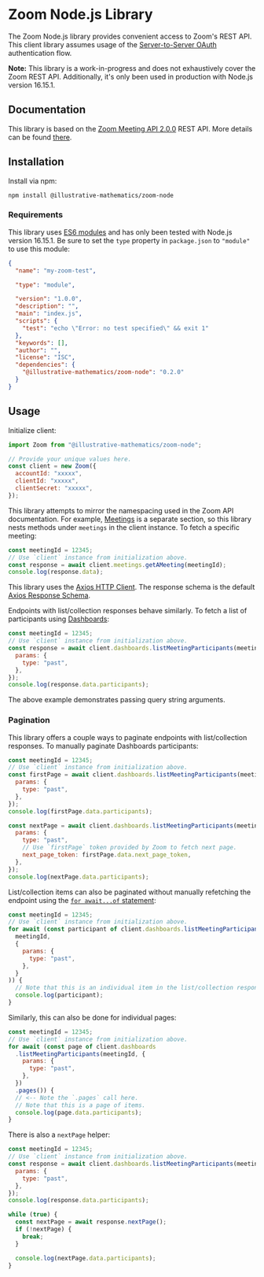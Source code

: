 # Zoom Node.js Library

The Zoom Node.js library provides convenient access to Zoom's REST API.
This client library assumes usage of the [Server-to-Server OAuth](https://marketplace.zoom.us/docs/guides/build/server-to-server-oauth-app/)
authentication flow.

**Note:** This library is a work-in-progress and does not exhaustively
cover the Zoom REST API. Additionally, it's only been used in
production with Node.js version 16.15.1.

## Documentation

This library is based on the [Zoom Meeting API 2.0.0](https://marketplace.zoom.us/docs/api-reference/zoom-api/methods/#overview)
REST API. More details can be found [there](https://marketplace.zoom.us/docs/api-reference/zoom-api/methods/#overview).

## Installation

Install via npm:

```shell
npm install @illustrative-mathematics/zoom-node
```

### Requirements

This library uses [ES6 modules](https://developer.mozilla.org/en-US/docs/Web/JavaScript/Guide/Modules)
and has only been tested with Node.js version 16.15.1. Be sure to set the
`type` property in `package.json` to `"module"` to use this module:

```json
{
  "name": "my-zoom-test",

  "type": "module",

  "version": "1.0.0",
  "description": "",
  "main": "index.js",
  "scripts": {
    "test": "echo \"Error: no test specified\" && exit 1"
  },
  "keywords": [],
  "author": "",
  "license": "ISC",
  "dependencies": {
    "@illustrative-mathematics/zoom-node": "0.2.0"
  }
}
```

## Usage

Initialize client:

```js
import Zoom from "@illustrative-mathematics/zoom-node";

// Provide your unique values here.
const client = new Zoom({
  accountId: "xxxxx",
  clientId: "xxxxx",
  clientSecret: "xxxxx",
});
```

This library attempts to mirror the namespacing used in the Zoom API
documentation. For example, [Meetings](https://marketplace.zoom.us/docs/api-reference/zoom-api/methods/#tag/Meetings)
is a separate section, so this library nests methods under `meetings` in
the client instance. To fetch a specific meeting:

```js
const meetingId = 12345;
// Use `client` instance from initialization above.
const response = await client.meetings.getAMeeting(meetingId);
console.log(response.data);
```

This library uses the [Axios HTTP Client](https://axios-http.com/). The
response schema is the default [Axios Response Schema](https://axios-http.com/docs/res_schema).

Endpoints with list/collection responses behave similarly. To fetch a list
of participants using [Dashboards](https://marketplace.zoom.us/docs/api-reference/zoom-api/methods/#tag/Dashboards):

```js
const meetingId = 12345;
// Use `client` instance from initialization above.
const response = await client.dashboards.listMeetingParticipants(meetingId, {
  params: {
    type: "past",
  },
});
console.log(response.data.participants);
```

The above example demonstrates passing query string arguments.

### Pagination

This library offers a couple ways to paginate endpoints with
list/collection responses. To manually paginate Dashboards
participants:

```js
const meetingId = 12345;
// Use `client` instance from initialization above.
const firstPage = await client.dashboards.listMeetingParticipants(meetingId, {
  params: {
    type: "past",
  },
});
console.log(firstPage.data.participants);

const nextPage = await client.dashboards.listMeetingParticipants(meetingId, {
  params: {
    type: "past",
    // Use `firstPage` token provided by Zoom to fetch next page.
    next_page_token: firstPage.data.next_page_token,
  },
});
console.log(nextPage.data.participants);
```

List/collection items can also be paginated without manually refetching
the endpoint using the [`for await...of` statement](https://developer.mozilla.org/en-US/docs/Web/JavaScript/Reference/Statements/for-await...of):

```js
const meetingId = 12345;
// Use `client` instance from initialization above.
for await (const participant of client.dashboards.listMeetingParticipants(
  meetingId,
  {
    params: {
      type: "past",
    },
  }
)) {
  // Note that this is an individual item in the list/collection response.
  console.log(participant);
}
```

Similarly, this can also be done for individual pages:

```js
const meetingId = 12345;
// Use `client` instance from initialization above.
for await (const page of client.dashboards
  .listMeetingParticipants(meetingId, {
    params: {
      type: "past",
    },
  })
  .pages()) {
  // <-- Note the `.pages` call here.
  // Note that this is a page of items.
  console.log(page.data.participants);
}
```

There is also a `nextPage` helper:

```js
const meetingId = 12345;
// Use `client` instance from initialization above.
const response = await client.dashboards.listMeetingParticipants(meetingId, {
  params: {
    type: "past",
  },
});
console.log(response.data.participants);

while (true) {
  const nextPage = await response.nextPage();
  if (!nextPage) {
    break;
  }

  console.log(nextPage.data.participants);
}
```
